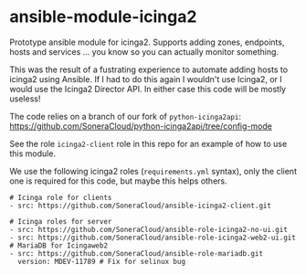 # ansible-module-icinga2

Prototype ansible module for icinga2. Supports adding zones, endpoints, hosts and services ... you know so you can actually monitor something.

This was the result of a fustrating experience to automate adding hosts to icinga2 using Ansible. If I had to do this again I wouldn't use Icinga2, or I would use the Icinga2 Director API. In either case this code will be mostly useless!

The code relies on a branch of our fork of `python-icinga2api`: https://github.com/SoneraCloud/python-icinga2api/tree/config-mode

See the role `icinga2-client` role in this repo for an example of how to use this module.

We use the following icinga2 roles (`requirements.yml` syntax), only the client one is required for this code, but maybe this helps others.

```
# Icinga role for clients
- src: https://github.com/SoneraCloud/ansible-icinga2-client.git

# Icinga roles for server
- src: https://github.com/SoneraCloud/ansible-role-icinga2-no-ui.git
- src: https://github.com/SoneraCloud/ansible-role-icinga2-web2-ui.git
# MariaDB for Icingaweb2
- src: https://github.com/SoneraCloud/ansible-role-mariadb.git
  version: MDEV-11789 # Fix for selinux bug
```
